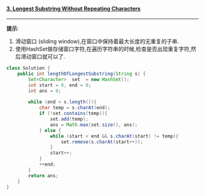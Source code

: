 #### [3. Longest Substring Without Repeating Characters](https://leetcode.com/problems/longest-substring-without-repeating-characters/)
-----
__提示__:
1. 滑动窗口 (sliding window),在窗口中保持着最大长度的无重复的子串.
2. 使用HashSet做存储窗口字符,在遍历字符串的时候,检查是否出现重复字符,然后滑动窗口就可以了.

```java
class Solution {
    public int lengthOfLongestSubstring(String s) {
        Set<Character>  set  = new HashSet();
        int start = 0, end = 0;
        int ans = 0;
        
        while (end < s.length()){
            char temp = s.charAt(end);
            if (!set.contains(temp)){
                set.add(temp);
                ans = Math.max(set.size(), ans);
            } else {
                while (start < end && s.charAt(start) != temp){
                    set.remove(s.charAt(start++));
                }
                start++; 
            }
            ++end;
        }
        return ans;
    }
}
```